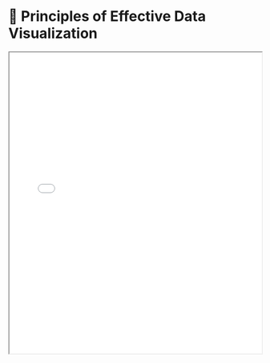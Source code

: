 # 📖 Principles of Effective Data Visualization

<iframe src="../../_static/Principles_of_Effective_Data_Visualization.pdf" width="100%" height="600px"></iframe>


